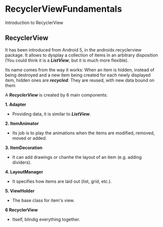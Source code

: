 # RecyclerViewFundamentals
Introduction to RecyclerView

## RecyclerView

It has been introduced from Android 5, in the androidx.recyclerview package. It allows to dysplay a collection of items in an arbitrary disposition (You could think it is a **_ListView_**, but it is much more flexible).

Its name comes from the way it works: When an item is hidden, instead of being destroyed and a new item being created for each newly displayed item, hidden ones are **_recycled_**.
They are reused, with new data bound on them

A **_RecyclerView_** is created by 6 main components:

**1. Adapter**
   - Providing data, it is similar to **_ListView_**.
   
**2. ItemAnimator**
   - Its job  is to play the animations when the items are modified, removed, moved or added.
   
**3. ItemDecoration**
   - It can add drawings or chanhe the layout of an item (e.g. adding dividers).
   
**4. LayoutManager**
   - It specifies how items are laid out (list, grid, etc.).
   
**5. ViewHolder**
   - The base class for item's view.
   
**6 RecyclerView**
   - Itself, blindig everything together.
   
   
